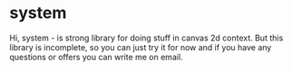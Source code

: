 # system

Hi, system - is strong library for doing stuff in canvas 2d context. But this library is incomplete, so you can just try it for now and if you have any questions or offers you can write me on email.
